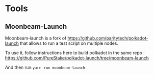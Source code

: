 # Tools

## Moonbeam-Launch

Moonbeam-launch is a fork of https://github.com/paritytech/polkadot-launch that allows to run
a test script on multiple nodes.

To use it, follow instructions here to build polkadot in the same repo : https://github.com/PureStake/polkadot-launch/tree/moonbeam-launch

And then run `yarn run moonbeam-launch`
